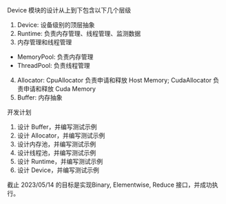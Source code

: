 
Device 模块的设计从上到下包含以下几个层级

1. Device: 设备级别的顶层抽象 
2. Runtime: 负责内存管理、线程管理、监测数据
3. 内存管理和线程管理
- MemoryPool: 负责内存管理
- ThreadPool: 负责线程管理
4. Allocator: CpuAllocator 负责申请和释放 Host Memory; CudaAllocator 负责申请和释放 Cuda Memory
5. Buffer: 内存抽象


开发计划

1. 设计 Buffer，并编写测试示例
2. 设计 Allocator，并编写测试示例
3. 设计内存池，并编写测试示例
4. 设计线程池，并编写测试示例
5. 设计 Runtime，并编写测试示例
6. 设计 Device，并编写测试示例

截止 2023/05/14 的目标是实现Binary, Elementwise, Reduce 接口，并成功执行。
